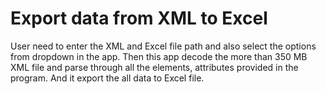 # Export data from XML to Excel

User need to enter the XML and Excel file path and also select the options from dropdown in the app.
Then this app decode the more than 350 MB XML file and parse through all the elements, attributes provided in the program.
And it export the all data to Excel file.
